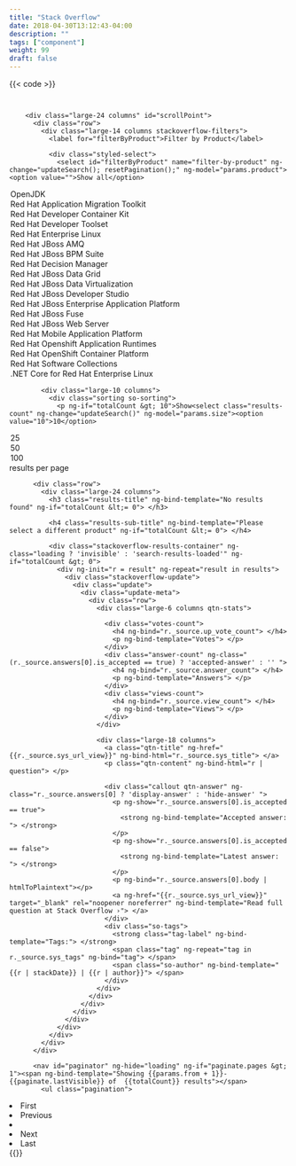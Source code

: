 ```yaml
---
title: "Stack Overflow"
date: 2018-04-30T13:12:43-04:00
description: ""
tags: ["component"]
weight: 99
draft: false
---
```


{{< code >}}<div ng-app="search">
  <div class="row" ng-controller="SearchController">
    <div class="large-24 columns">
      <div class="row">
        <div class="large-24 columns">
          <form class="search-bar" ng-submit="updateSearch(); resetPagination();" role="search"> </form>
        </div>

        <div class="large-24 columns" id="scrollPoint">
          <div class="row">
            <div class="large-14 columns stackoverflow-filters">
              <label for="filterByProduct">Filter by Product</label>

              <div class="styled-select">
                <select id="filterByProduct" name="filter-by-product" ng-change="updateSearch(); resetPagination();" ng-model="params.product"><option value="">Show all</option>
<option value="openjdk">OpenJDK</option>
<option value="rhamt">Red Hat Application Migration Toolkit</option>
<option value="cdk">Red Hat Developer Container Kit</option>
<option value="developertoolset">Red Hat Developer Toolset</option>
<option value="rhel">Red Hat Enterprise Linux</option>
<option value="amq">Red Hat JBoss AMQ</option>
<option value="bpmsuite">Red Hat JBoss BPM Suite</option>
<option value="brms">Red Hat Decision Manager</option>
<option value="datagrid">Red Hat JBoss Data Grid</option>
<option value="datavirt">Red Hat JBoss Data Virtualization</option>
<option value="devstudio">Red Hat JBoss Developer Studio</option>
<option value="eap">Red Hat JBoss Enterprise Application Platform</option>
<option value="fuse">Red Hat JBoss Fuse</option>
<option value="webserver">Red Hat JBoss Web Server</option>
<option value="rhmap">Red Hat Mobile Application Platform</option>
<option value="rhoar">Red Hat Openshift Application Runtimes</option>
<option value="openshift">Red Hat OpenShift Container Platform</option>
<option value="softwarecollections">Red Hat Software Collections</option>
<option value="dotnet">.NET Core for Red Hat Enterprise Linux</option></select>
</div>
            </div>

            <div class="large-10 columns">
              <div class="sorting so-sorting">
                <p ng-if="totalCount &gt; 10">Show<select class="results-count" ng-change="updateSearch()" ng-model="params.size"><option value="10">10</option>
<option value="25">25</option>
<option value="50">50</option>
<option value="100">100</option></select>results per page</p>
              </div>
            </div>
          </div>

          <div class="row">
            <div class="large-24 columns">
              <h3 class="results-title" ng-bind-template="No results found" ng-if="totalCount &lt;= 0"> </h3>

              <h4 class="results-sub-title" ng-bind-template="Please select a different product" ng-if="totalCount &lt;= 0"> </h4>

              <div class="stackoverflow-results-container" ng-class="loading ? 'invisible' : 'search-results-loaded'" ng-if="totalCount &gt; 0">
                <div ng-init="r = result" ng-repeat="result in results">
                  <div class="stackoverflow-update">
                    <div class="update">
                      <div class="update-meta">
                        <div class="row">
                          <div class="large-6 columns qtn-stats">

                            <div class="votes-count">
                              <h4 ng-bind="r._source.up_vote_count"> </h4>
                              <p ng-bind-template="Votes"> </p>
                            </div>
                            <div class="answer-count" ng-class="(r._source.answers[0].is_accepted == true) ? 'accepted-answer' : '' ">
                              <h4 ng-bind="r._source.answer_count"> </h4>
                              <p ng-bind-template="Answers"> </p>
                            </div>
                            <div class="views-count">
                              <h4 ng-bind="r._source.view_count"> </h4>
                              <p ng-bind-template="Views"> </p>
                            </div>
                          </div>

                          <div class="large-18 columns">
                            <a class="qtn-title" ng-href="{{r._source.sys_url_view}}" ng-bind-html="r._source.sys_title"> </a>
                            <p class="qtn-content" ng-bind-html="r | question"> </p>

                            <div class="callout qtn-answer" ng-class="r._source.answers[0] ? 'display-answer' : 'hide-answer' ">
                              <p ng-show="r._source.answers[0].is_accepted == true">
                                <strong ng-bind-template="Accepted answer: "> </strong>
                              </p>
                              <p ng-show="r._source.answers[0].is_accepted == false">
                                <strong ng-bind-template="Latest answer: "> </strong>
                              </p>
                              <p ng-bind="r._source.answers[0].body | htmlToPlaintext"></p>
                              <a ng-href="{{r._source.sys_url_view}}" target="_blank" rel="noopener noreferrer" ng-bind-template="Read full question at Stack Overflow ›"> </a>
                            </div>
                            <div class="so-tags">
                              <strong class="tag-label" ng-bind-template="Tags:"> </strong>
                              <span class="tag" ng-repeat="tag in r._source.sys_tags" ng-bind="tag"> </span>
                              <span class="so-author" ng-bind-template="{{r | stackDate}} | {{r | author}}"> </span>
                            </div>
                          </div>
                        </div>
                      </div>
                    </div>
                  </div>
                </div>
              </div>
            </div>
          </div>

          <nav id="paginator" ng-hide="loading" ng-if="paginate.pages &gt; 1"><span ng-bind-template="Showing {{params.from + 1}}-{{paginate.lastVisible}} of  {{totalCount}} results"></span>
            <ul class="pagination">
<li id="pagination-first" ng-class="paginate.currentPage &lt; 2 ? 'unavailable': 'available'">
                <a ng-click="goToPage('first'); scrollPosition();">First</a>
              </li>
              <li id="pagination-prev" ng-class="paginate.currentPage &lt; 2 ? 'unavailable': 'available'">
                <a ng-click="goToPage('prev'); scrollPosition();">Previous</a>
              </li>
              <li class="pagination-page-number" id="pagination-{{$index}}" ng-class="{current: page == paginate.currentPage}" ng-repeat="page in paginate.pagesArray track by $index">
                <a ng-click="goToPage(page); scrollPosition();" data-page="{{page}}" ng-bind="page"> </a>
              </li>
              <li id="pagination-next" ng-class="paginate.currentPage &gt;= paginate.pages ? 'unavailable': 'available'">
                <a ng-click="goToPage('next'); scrollPosition();">Next</a>
              </li>
              <li id="pagination-last" ng-class="paginate.currentPage  == paginate.pages ? 'unavailable': 'available'">
                <a ng-click="goToPage('last'); scrollPosition();">Last</a>
              </li>
            </ul></nav>
</div>{{</ code >}}